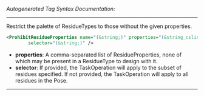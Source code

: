 <!-- THIS IS AN AUTOGENERATED FILE: Don't edit it directly, instead change the schema definition in the code itself. -->

_Autogenerated Tag Syntax Documentation:_

---
Restrict the palette of ResidueTypes to those without the given properties.

```xml
<ProhibitResidueProperties name="(&string;)" properties="(&string_cslist;)"
        selector="(&string;)" />
```

-   **properties**: A comma-separated list of ResidueProperties, none of which may be present in a ResidueType to design with it.
-   **selector**: If provided, the TaskOperation will apply to the subset of residues specified. If not provided, the TaskOperation will apply to all residues in the Pose.

---
